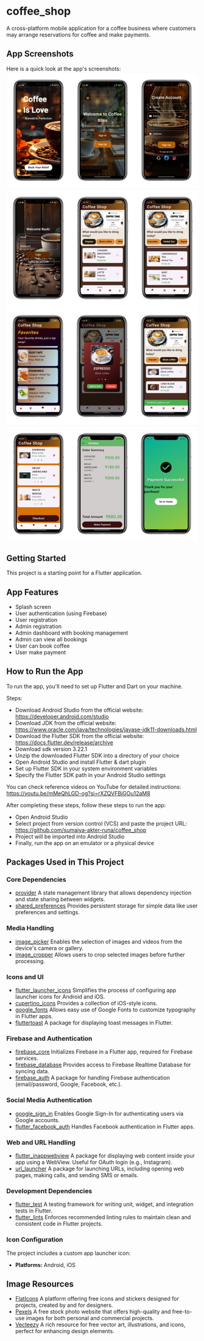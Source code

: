 # coffee_shop
A cross-platform mobile application for a coffee business where customers may arrange reservations for coffee and make payments.

## App Screenshots

Here is a quick look at the app's screenshots:
![images](assets/images/img.png)
![images](assets/images/img_1.png)
![images](assets/images/img_2.png)
![images](assets/images/img_4.png)
## Getting Started

This project is a starting point for a Flutter application.

## App Features
- Splash screen
- User authentication (using Firebase)
- User registration
- Admin registration
- Admin dashboard with booking management
- Admin can view all bookings
- User can book coffee
- User make payment

## How to Run the App

To run the app, you'll need to set up Flutter and Dart on your machine.

Steps:
- Download Android Studio from the official website: https://developer.android.com/studio
- Download JDK from the official website: https://www.oracle.com/java/technologies/javase-jdk11-downloads.html
- Download the Flutter SDK from the official website: https://docs.flutter.dev/release/archive
- Download sdk version 3.22.1
- Unzip the downloaded Flutter SDK into a directory of your choice
- Open Android Studio and install Flutter & dart plugin
- Set up Flutter SDK in your system environment variables
- Specify the Flutter SDK path in your Android Studio settings

You can check reference videos on YouTube for detailed instructions:
https://youtu.be/mMeQhLGD-og?si=rXZQVFBjGOu12aM8


After completing these steps, follow these steps to run the app:
- Open Android Studio
- Select project from version control (VCS) and paste the project URL: https://github.com/sumaiya-akter-runa/coffee_shop
- Project will be imported into Android Studio
- Finally, run the app on an emulator or a physical device


## Packages Used in This Project

### **Core Dependencies**
- [provider](https://pub.dev/packages/provider) A state management library that allows dependency injection and state sharing between widgets.
- [shared_preferences](https://pub.dev/packages/shared_preferences) Provides persistent storage for simple data like user preferences and settings.

### **Media Handling**
- [image_picker](https://pub.dev/packages/image_picker) Enables the selection of images and videos from the device's camera or gallery.
- [image_cropper](https://pub.dev/packages/image_cropper) Allows users to crop selected images before further processing.

### **Icons and UI**
- [flutter_launcher_icons](https://pub.dev/packages/flutter_launcher_icons) Simplifies the process of configuring app launcher icons for Android and iOS.
- [cupertino_icons](https://pub.dev/packages/cupertino_icons) Provides a collection of iOS-style icons.
- [google_fonts](https://pub.dev/packages/google_fonts) Allows easy use of Google Fonts to customize typography in Flutter apps.
- [fluttertoast](https://pub.dev/packages/fluttertoast) A package for displaying toast messages in Flutter.

### **Firebase and Authentication**
- [firebase_core](https://pub.dev/packages/firebase_core) Initializes Firebase in a Flutter app, required for Firebase services.
- [firebase_database](https://pub.dev/packages/firebase_database) Provides access to Firebase Realtime Database for syncing data.
- [firebase_auth](https://pub.dev/packages/firebase_auth) A package for handling Firebase authentication (email/password, Google, Facebook, etc.).

### **Social Media Authentication**
- [google_sign_in](https://pub.dev/packages/google_sign_in) Enables Google Sign-In for authenticating users via Google accounts.
- [flutter_facebook_auth](https://pub.dev/packages/flutter_facebook_auth) Handles Facebook authentication in Flutter apps.

### **Web and URL Handling**
- [flutter_inappwebview](https://pub.dev/packages/flutter_inappwebview) A package for displaying web content inside your app using a WebView. Useful for OAuth login (e.g., Instagram).
- [url_launcher](https://pub.dev/packages/url_launcher) A package for launching URLs, including opening web pages, making calls, and sending SMS or emails.

### **Development Dependencies**
- [flutter_test](https://docs.flutter.dev/cookbook/testing) A testing framework for writing unit, widget, and integration tests in Flutter.
- [flutter_lints](https://pub.dev/packages/flutter_lints) Enforces recommended linting rules to maintain clean and consistent code in Flutter projects.

### **Icon Configuration**
The project includes a custom app launcher icon:
- **Platforms:** Android, iOS


## Image Resources
- [FlatIcons](https://www.flaticon.com/)   A platform offering free icons and stickers designed for projects, created by and for designers.
- [Pexels](https://www.pexels.com/) A free stock photo website that offers high-quality and free-to-use images for both personal and commercial projects.
- [Vecteezy](https://www.vecteezy.com/)   A rich resource for free vector art, illustrations, and icons, perfect for enhancing design elements.


